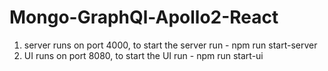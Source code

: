 # Mongo-GraphQl-Apollo2-React

1) server runs on port 4000, to start the server run - npm run start-server
2) UI runs on port 8080, to start the UI run - npm run start-ui
